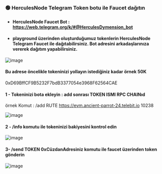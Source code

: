 ###  🟢 HerculesNode Telegram Token botu ile Faucet dağıtın <br>

- #### HerculesNode Faucet Bot : https://web.telegram.org/k/#@HerculesDymension_bot  
- #### playground üzerinden oluşturduğumuz tokenlerin HerculesNode Telegram Faucet ile dağıtabilirsiniz. Bot adresini arkadaşlarınıza vererek dağıtım yapabilirsiniz.


![image](https://github.com/user-attachments/assets/3a39c1d1-5f6a-472c-904b-8cbdb78e25a7)


#### Bu adrese öncelikle tokeninizi yollayın istediğiniz kadar örnek 50K 
0xD69BffCF9B5232F7bdB3377054e3968F62564CAE

#### 1 - Tokeninizi bota ekleyin : add sonrası TOKEN ISMI RPC CHAINıd 
örnek Komut : /add RUTE https://evm.ancient-parrot-24.telebit.io 10238

![image](https://github.com/user-attachments/assets/7d159998-f18b-4293-9255-caae9b752bdb)


#### 2 - /info komutu ile tokeninizi bakiyesini kontrol edin

![image](https://github.com/user-attachments/assets/1d5844a6-b704-4547-88d9-b4630c777ba8)


#### 3- /send TOKEN 0xCüzdanAdresiniz  komutu ile faucet üzerinden token gönderin 

![image](https://github.com/user-attachments/assets/352e8cad-52b2-43aa-9485-03c7a9e404eb)
